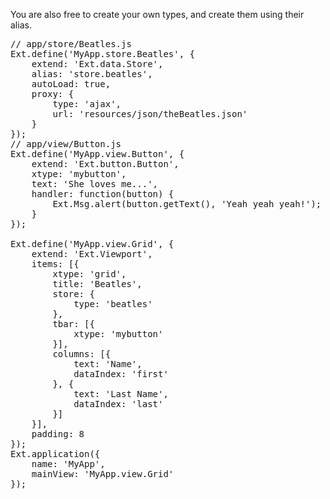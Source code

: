 You are also free to create your own types, and create them using their alias.


<pre class="runnable">
// app/store/Beatles.js
Ext.define('MyApp.store.Beatles', {
    extend: 'Ext.data.Store',
    alias: 'store.beatles',
    autoLoad: true,
    proxy: {
        type: 'ajax',
        url: 'resources/json/theBeatles.json'
    }
});
// app/view/Button.js
Ext.define('MyApp.view.Button', {
    extend: 'Ext.button.Button',
    xtype: 'mybutton',
    text: 'She loves me...',
    handler: function(button) {
        Ext.Msg.alert(button.getText(), 'Yeah yeah yeah!');
    }
});

Ext.define('MyApp.view.Grid', {
    extend: 'Ext.Viewport',
    items: [{
        xtype: 'grid',
        title: 'Beatles',
        store: {
            type: 'beatles'
        },
        tbar: [{
            xtype: 'mybutton'
        }],
        columns: [{
            text: 'Name',
            dataIndex: 'first'
        }, {
            text: 'Last Name',
            dataIndex: 'last'
        }]
    }],
    padding: 8
});
Ext.application({
    name: 'MyApp',
    mainView: 'MyApp.view.Grid'
});

</pre>